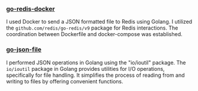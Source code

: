 
### [go-redis-docker](https://github.com/eyupakdniz/go-assignment/tree/main/go-redis)
I used Docker to send a JSON formatted file to Redis using Golang. I utilized the `github.com/redis/go-redis/v9` package for Redis interactions. The coordination between Dockerfile and docker-compose was established. 

### [go-json-file](https://github.com/eyupakdniz/go-assignment/tree/main/json-file)
I performed JSON operations in Golang using the "io/ioutil" package. The `io/ioutil` package in Golang provides utilities for I/O operations, specifically for file handling. It simplifies the process of reading from and writing to files by offering convenient functions.
